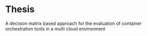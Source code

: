 # Thesis
A decision matrix based approach for the evaluation of container orchestration tools in a multi cloud environment
